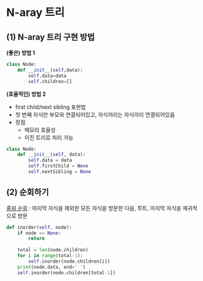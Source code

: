# N-aray 트리

## (1) N-aray 트리 구현 방법
**(좋은) 방법 1**
```python
class Node:
    def __init__(self,data): 
        self.data=data 
        self.children=[]
```
**(효율적인) 방법 2**
- first child/next sibling 표현법
- 첫 번째 자식만 부모와 연결되어있고, 자식끼리는 자식끼리 연결되어있음
- 장점
  - 메모리 효율성
  - 이진 트리로 처리 가능
  
```python
class Node: 
    def __init__(self, data): 
        self.data = data 
        self.firstChild = None
        self.nextSibling = None
```

## (2) 순회하기
[중위 순회]() : 마지막 자식을 제외한 모든 자식을 방문한 다음, 루트, 마지막 자식을 재귀적으로 방문
```python
def inorder(self, node):
    if node == None:
        return
    
    total = len(node.children)
    for i in range(total-1):
        self.inorder(node.children[i])
    print(node.data, end=' ')
    self.inorder(node.children[total-1])
```
